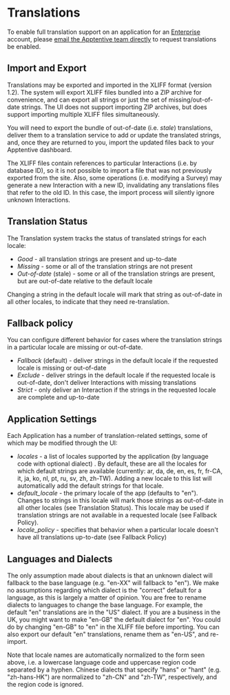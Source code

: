 # Translations

To enable full translation support on an application for an [Enterprise](http://www.apptentive.com/plans/) account, please [email the Apptentive team directly](mailto:support@apptentive.com) to request translations be enabled.

## Import and Export

Translations may be exported and imported in the XLIFF format (version 1.2).  The system will export XLIFF files bundled into a ZIP archive for convenience, and can export all strings or just the set of missing/out-of-date strings.  The UI does not support importing ZIP archives, but does support importing multiple XLIFF files simultaneously.

You will need to export the bundle of out-of-date (i.e. _stale_) translations, deliver them to a translation service to add or update the translated strings, and, once they are returned to you, import the updated files back to your Apptentive dashboard.

The XLIFF files contain references to particular Interactions (i.e. by database ID), so it is not possible to import a file that was not previously exported from the site.  Also, some operations (i.e. modifying a Survey) may generate a new Interaction with a new ID, invalidating any translations files that refer to the old ID.  In this case, the import process will silently ignore unknown Interactions.

## Translation Status

The Translation system tracks the status of translated strings for each locale:

* _Good_ - all translation strings are present and up-to-date
* _Missing_ - some or all of the translation strings are not present
* _Out-of-date_ (stale) - some or all of the translation strings are present, but are out-of-date relative to the default locale

Changing a string in the default locale will mark that string as out-of-date in all other locales, to indicate that they need re-translation.

## Fallback policy

You can configure different behavior for cases where the translation strings in a particular locale are missing or out-of-date.

* _Fallback_ (default) - deliver strings in the default locale if the requested locale is missing or out-of-date
* _Exclude_ - deliver strings in the default locale if the requested locale is out-of-date, don't deliver Interactions with missing translations
* _Strict_ - only deliver an Interaction if the strings in the requested locale are complete and up-to-date

## Application Settings

Each Application has a number of translation-related settings, some of which may be modified through the UI:

* _locales_ - a list of locales supported by the application (by language code with optional dialect) .  By default, these are all the locales for which default strings are available (currently: ar, da, de, en, es, fr, fr-CA, it, ja, ko, nl, pt, ru, sv, zh, zh-TW).  Adding a new locale to this list will automatically add the default strings for that locale.
* _default_locale_ - the primary locale of the app (defaults to "en").  Changes to strings in this locale will mark those strings as out-of-date in all other locales (see Translation Status).  This locale may be used if translation strings are not available in a requested locale (see Fallback Policy).
* _locale_policy_ - specifies that behavior when a particular locale doesn't have all translations up-to-date (see Fallback Policy)

## Languages and Dialects

The only assumption made about dialects is that an unknown dialect will fallback to the base language (e.g. "en-XX" will fallback to "en").  We make no assumptions regarding which dialect is the "correct" default for a language, as this is largely a matter of opinion.  You are free to rename dialects to languages to change the base language.  For example, the default "en" translations are in the "US" dialect.  If you are a business in the UK, you might want to make "en-GB" the default dialect for "en".  You could do by changing "en-GB" to "en" in the XLIFF file before importing.  You can also export our default "en" translations, rename them as "en-US", and re-import.

Note that locale names are automatically normalized to the form seen above, i.e. a lowercase language code and uppercase region code separated by a hyphen.  Chinese dialects that specify "hans" or "hant" (e.g. "zh-hans-HK") are normalized to "zh-CN" and "zh-TW", respectively, and the region code is ignored.



